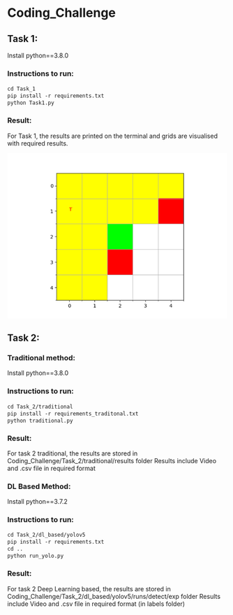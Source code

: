 # Coding_Challenge

## Task 1:
Install python==3.8.0
### Instructions to run:
```
cd Task_1
pip install -r requirements.txt
python Task1.py
```

### Result:
For Task 1, the results are printed on the terminal and grids are visualised with required results.

![Results](Task_1/Figure_1.png)



## Task 2:
### Traditional method:
Install python==3.8.0
### Instructions to run:
```
cd Task_2/traditional
pip install -r requirements_traditonal.txt
python traditional.py
```

### Result:
For task 2 traditional, the results are stored in Coding_Challenge/Task_2/traditional/results folder
Results include Video and .csv file in required format

### DL Based Method:
Install python==3.7.2
### Instructions to run:
```
cd Task_2/dl_based/yolov5
pip install -r requirements.txt
cd ..
python run_yolo.py
```
### Result:
For task 2 Deep Learning based, the results are stored in Coding_Challenge/Task_2/dl_based/yolov5/runs/detect/exp folder
Results include Video and .csv file in required format (in labels folder)
